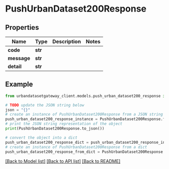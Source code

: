 # PushUrbanDataset200Response


## Properties

Name | Type | Description | Notes
------------ | ------------- | ------------- | -------------
**code** | **str** |  | 
**message** | **str** |  | 
**detail** | **str** |  | 

## Example

```python
from urbandatasetgateway_client.models.push_urban_dataset200_response import PushUrbanDataset200Response

# TODO update the JSON string below
json = "{}"
# create an instance of PushUrbanDataset200Response from a JSON string
push_urban_dataset200_response_instance = PushUrbanDataset200Response.from_json(json)
# print the JSON string representation of the object
print(PushUrbanDataset200Response.to_json())

# convert the object into a dict
push_urban_dataset200_response_dict = push_urban_dataset200_response_instance.to_dict()
# create an instance of PushUrbanDataset200Response from a dict
push_urban_dataset200_response_from_dict = PushUrbanDataset200Response.from_dict(push_urban_dataset200_response_dict)
```
[[Back to Model list]](../README.md#documentation-for-models) [[Back to API list]](../README.md#documentation-for-api-endpoints) [[Back to README]](../README.md)


